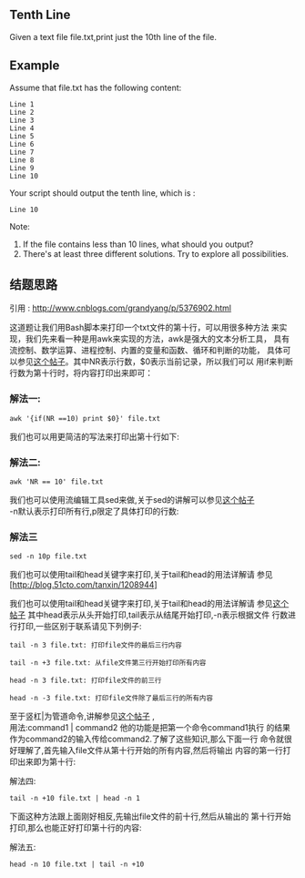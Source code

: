 
## Tenth Line
Given a text file file.txt,print just the
10th line of the file.

## Example

Assume that file.txt has the following content:

    Line 1
    Line 2 
    Line 3
    Line 4
    Line 5
    Line 6
    Line 7
    Line 8
    Line 9
    Line 10

Your script should output the tenth line,
which is :
    
    Line 10
    
Note:
1. If the file contains less than 10 lines, 
    what should you output?
2. There's at least three different solutions. 
    Try to explore all possibilities. 
    
    
## 结题思路

引用 : http://www.cnblogs.com/grandyang/p/5376902.html    

这道题让我们用Bash脚本来打印一个txt文件的第十行，可以用很多种方法
来实现，我们先来看一种是用awk来实现的方法，awk是强大的文本分析工具，
具有流控制、数学运算、进程控制、内置的变量和函数、循环和判断的功能，
具体可以参见[这个帖子](http://blog.51cto.com/tanxin/1222140)。其中NR表示行数，$0表示当前记录，所以我们可以
用if来判断行数为第十行时，将内容打印出来即可：
    
### 解法一:

    awk '{if(NR ==10) print $0}' file.txt 
    
我们也可以用更简洁的写法来打印出第十行如下:    

### 解法二:

    awk 'NR == 10' file.txt
    
我们也可以使用流编辑工具sed来做,关于sed的讲解可以参见[这个帖子](http://blog.51cto.com/tanxin/1208944)    
-n默认表示打印所有行,p限定了具体打印的行数:

### 解法三

    sed -n 10p file.txt
    
我们也可以使用tail和head关键字来打印,关于tail和head的用法详解请
参见[http://blog.51cto.com/tanxin/1208944]    

我们也可以使用tail和head关键字来打印,关于tail和head的用法详解请
参见[这个帖子](http://www.it610.com/article/1196291.htm)
其中head表示从头开始打印,tail表示从结尾开始打印,-n表示根据文件
行数进行打印,一些区别于联系请见下列例子:
    
    tail -n 3 file.txt: 打印file文件的最后三行内容
    
    tail -n +3 file.txt: 从file文件第三行开始打印所有内容
    
    head -n 3 file.txt: 打印file文件的前三行
    
    head -n -3 file.txt: 打印file文件除了最后三行的所有内容
    
至于竖杠|为管道命令,讲解参见[这个帖子](http://www.programgo.com/article/6462705832/;jsessionid=01A7179C41368EACBD963D21018878B2) ,   
用法:command1 | command2 他的功能是把第一个命令command1执行
的结果作为command2的输入传给command2.了解了这些知识,那么下面一行
命令就很好理解了,首先输入file文件从第十行开始的所有内容,然后将输出
内容的第一行打印出来即为第十行:

解法四:

    tail -n +10 file.txt | head -n 1
    
下面这种方法跟上面刚好相反,先输出file文件的前十行,然后从输出的
第十行开始打印,那么也能正好打印第十行的内容:

解法五:

    head -n 10 file.txt | tail -n +10    
    



    
    
    
    
    
    
    
    
    
    
    
    
    
    
    
    
    
    
    
    
